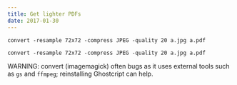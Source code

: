 ```yaml
---
title: Get lighter PDFs
date: 2017-01-30
---
```


```shell
convert -resample 72x72 -compress JPEG -quality 20 a.jpg a.pdf
```

```shell
convert -resample 72x72 -compress JPEG -quality 20 a.jpg a.pdf
```

WARNING: convert (imagemagick) often bugs as it uses external tools such as
`gs` and `ffmpeg`; reinstalling Ghostcript can help.

